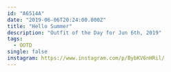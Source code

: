 ```yaml
---
id: "A6514A"
date: "2019-06-06T20:24:00.000Z"
title: "Hello Summer"
description: "Outfit of the Day for Jun 6th, 2019"
tags:
  - OOTD
single: false
instagram: https://www.instagram.com/p/BybKV6nHRil/
---
```

